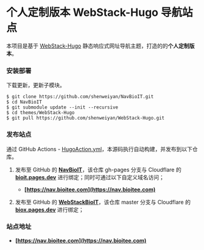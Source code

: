 # 个人定制版本 WebStack-Hugo 导航站点

本项目是基于 [WebStack-Hugo](https://github.com/shenweiyan/WebStack-Hugo) 静态响应式网址导航主题，打造的的**个人定制版本**。

### 安装部署

下载更新，更新子模块。

```
$ git clone https://github.com/shenweiyan/NavBioIT.git
$ cd NavBioIT
$ git submodule update --init --recursive
$ cd themes/WebStack-Hugo
$ git pull https://github.com/shenweiyan/WebStack-Hugo.git
```

### 发布站点

通过 GitHub Actions - [HugoAction.yml](https://github.com/shenweiyan/NavBioIT/blob/main/.github/workflows/HugoAction.yml)，本源码执行自动构建，并发布到以下仓库。


1. 发布至 GitHub 的 **[NavBioIT](https://github.com/shenweiyan/NavBioIT)**，该仓库 gh-pages 分支与 Cloudflare 的 **[bioit.pages.dev](https://bioit.pages.dev)** 进行绑定；同时可通过以下自定义域名访问；

   - **[https://nav.bioitee.com](https://nav.bioitee.com)**

2. 发布至 GitHub 的 **[WebStackBioIT](https://github.com/shenweiyan/WebStackBioIT)**，该仓库 master 分支与 Cloudflare 的 **[biox.pages.dev](https://biox.pages.dev/)** 进行绑定；

### 站点地址

- **[https://nav.bioitee.com](https://nav.bioitee.com)**


<!-- Security scan triggered at 2025-09-02 14:24:30 -->